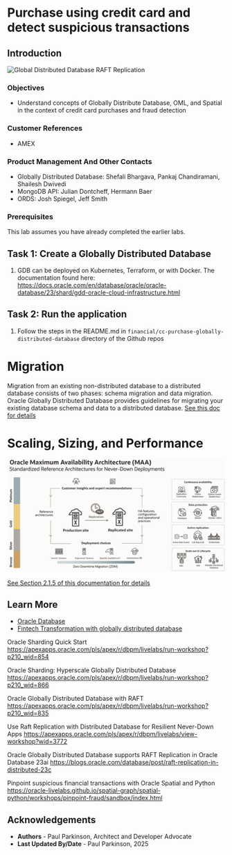 # Purchase using credit card and detect suspicious transactions

## Introduction


![Global Distributed Database RAFT Replication](./images/gdb-arch.avif " ")



### Objectives

-  Understand concepts of Globally Distribute Database, OML, and Spatial in the context of credit card purchases and fraud detection

### Customer References 

- AMEX

### Product Management And Other Contacts

- Globally Distributed Database: Shefali Bhargava, Pankaj Chandiramani, Shailesh Dwivedi 
- MongoDB API: Julian Dontcheff, Hermann Baer
- ORDS: Josh Spiegel, Jeff Smith

### Prerequisites

This lab assumes you have already completed the earlier labs.

## Task 1: Create a Globally Distributed Database

1. GDB can be deployed on Kubernetes, Terraform, or with Docker.
    The documentation found here: https://docs.oracle.com/en/database/oracle/oracle-database/23/shard/gdd-oracle-cloud-infrastructure.html

## Task 2: Run the application

1. Follow the steps in the README.md in `financial/cc-purchase-globally-distributed-database` directory of the Github repos


# Migration

Migration from an existing non-distributed database to a distributed database consists of two phases: schema migration and data migration. 
Oracle Globally Distributed Database provides guidelines for migrating your existing database schema and data to a distributed database.
[See this doc for details](https://docs.oracle.com/en/database/oracle/oracle-database/23/shard/migration1.html)



# Scaling, Sizing, and Performance

![Global Distributed Database RAFT Replication](./images/GloballyDistributedDatabaseMAA.png " ")



[See Section 2.1.5 of this documentation for details](https://docs.oracle.com/en/database/oracle/oracle-database/23/odbtc/overview-true-cache-configuration.html)



## Learn More

* [Oracle Database](https://bit.ly/mswsdatabase)
* [Fintech Transformation with globally distributed database](https://www.oracle.com/a/ocom/docs/database/fintech-transformation-with-globally-distributed-database.pdf)

Oracle Sharding Quick Start
https://apexapps.oracle.com/pls/apex/r/dbpm/livelabs/run-workshop?p210_wid=854

Oracle Sharding: Hyperscale Globally Distributed Database
https://apexapps.oracle.com/pls/apex/r/dbpm/livelabs/run-workshop?p210_wid=866

Oracle Globally Distributed Database with RAFT
https://apexapps.oracle.com/pls/apex/r/dbpm/livelabs/run-workshop?p210_wid=835

Use Raft Replication with Distributed Database for Resilient Never-Down Apps
https://apexapps.oracle.com/pls/apex/r/dbpm/livelabs/view-workshop?wid=3772

Oracle Globally Distributed Database supports RAFT Replication in Oracle Database 23ai
https://blogs.oracle.com/database/post/raft-replication-in-distributed-23c

Pinpoint suspicious financial transactions with Oracle Spatial and Python
https://oracle-livelabs.github.io/spatial-graph/spatial-python/workshops/pinpoint-fraud/sandbox/index.html

## Acknowledgements
* **Authors** - Paul Parkinson, Architect and Developer Advocate
* **Last Updated By/Date** - Paul Parkinson, 2025

